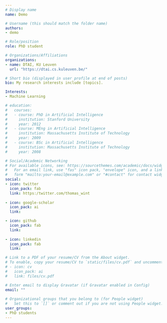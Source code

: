 ```yaml
---
# Display name
name: Demo

# Username (this should match the folder name)
authors:
- demo

# Role/position
role: PhD student

# Organizations/Affiliations
organizations:
- name: DTAI, KU Leuven
  url: "https://dtai.cs.kuleuven.be/"

# Short bio (displayed in user profile at end of posts)
bio: My research interests include [topics].

Interests:
- Machine Learning

# education:
#   courses:
#   - course: PhD in Artificial Intelligence
#     institution: Stanford University
#     year: 2012
#   - course: MEng in Artificial Intelligence
#     institution: Massachusetts Institute of Technology
#     year: 2009
#   - course: BSc in Artificial Intelligence
#     institution: Massachusetts Institute of Technology
#     year: 2008

# Social/Academic Networking
# For available icons, see: https://sourcethemes.com/academic/docs/widgets/#icons
#   For an email link, use "fas" icon pack, "envelope" icon, and a link in the
#   form "mailto:your-email@example.com" or "#contact" for contact widget.
social:
- icon: twitter
  icon_pack: fab
  link: https:/twitter.com/thomas_wint
  
- icon: google-scholar
  icon_pack: ai
  link: 

- icon: github
  icon_pack: fab
  link: 
  
- icon: linkedin
  icon_pack: fab
  link:

# Link to a PDF of your resume/CV from the About widget.
# To enable, copy your resume/CV to `static/files/cv.pdf` and uncomment the lines below.  
# - icon: cv
#   icon_pack: ai
#   link: files/cv.pdf

# Enter email to display Gravatar (if Gravatar enabled in Config)
email: ""
  
# Organizational groups that you belong to (for People widget)
#   Set this to `[]` or comment out if you are not using People widget.  
user_groups:
- PhD students
---
```


